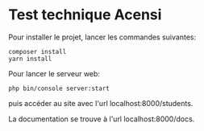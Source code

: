 # Test technique Acensi

Pour installer le projet, lancer les commandes suivantes:
```
composer install
yarn install
```

Pour lancer le serveur web:
```
php bin/console server:start
```
puis accéder au site avec l'url localhost:8000/students.

La documentation se trouve à l'url localhost:8000/docs.